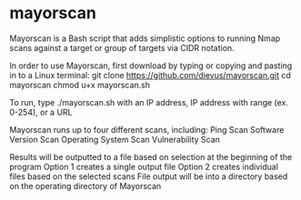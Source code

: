 # mayorscan

Mayorscan is a Bash script that adds simplistic options to running Nmap scans against a target or group of targets via CIDR notation.

In order to use Mayorscan, first download by typing or copying and pasting in to a Linux terminal:
  git clone https://github.com/dievus/mayorscan.git
  cd mayorscan
  chmod u+x mayorscan.sh
  
To run, type ./mayorscan.sh with an IP address, IP address with range (ex. 0-254), or a URL

Mayorscan runs up to four different scans, including:
  Ping Scan
  Software Version Scan
  Operating System Scan
  Vulnerability Scan
  
Results will be outputted to a file based on selection at the beginning of the program
  Option 1 creates a single output file
  Option 2 creates individual files based on the selected scans
File output will be into a directory based on the operating directory of Mayorscan
  
